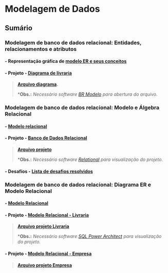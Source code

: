 # Modelagem de Dados

## Sumário

### Modelagem de banco de dados relacional: Entidades, relacionamentos e atributos

#### - Representação gráfica de [modelo ER e seus conceitos](https://github.com/dario-gms/Modelagem-de-Dados/blob/main/Modelagem-de-dados.md)

#### - Projeto  - [Diagrama de livraria](https://github.com/dario-gms/Modelagem-de-Dados/blob/main/diagrama_livraria.md)

> **[Arquivo diagrama](https://github.com/dario-gms/Modelagem-de-Dados/blob/main/diagrama_livraria.brM3).**
> 
> ***Obs.:** *Necessário software [BR Modelo](https://www.brmodeloweb.com/lang/pt-br/index.html) para abertura do arquivo.*

### Modelagem de banco de dados relacional: Modelo e Álgebra Relacional

#### - [Modelo relacional](https://github.com/dario-gms/Modelagem-de-Dados/blob/main/Modelagem-de-dados2.md)

#### - Projeto  -  [Banco de Dados Relacional](https://github.com/dario-gms/Modelagem-de-Dados/blob/main/rela%C3%A7%C3%A3o.md)

> **[Arquivo projeto](https://github.com/dario-gms/Modelagem-de-Dados/blob/main/rela%C3%A7%C3%A3o.json)**
> 
> ***Obs.:** *Necessário software [Relational](https://github.com/dario-gms/Modelagem-de-Dados/blob/main/projeto.json) para visualização do projeto.*


#### - Desafios - [Lista de desafios resolvidos](https://github.com/dario-gms/Modelagem-de-Dados/blob/main/DESAFIOS.md)

### Modelagem de banco de dados relacional: Diagrama ER e Modelo Relacional

#### - [Modelo Relacional](https://github.com/dario-gms/Modelagem-de-Dados/blob/main/Modelagem-de-dados3.md)

#### - Projeto - [Modelo Relacional - Livraria](https://github.com/dario-gms/Modelagem-de-Dados/blob/main/Modelo_relacional.md)

>**[Arquivo projeto Livraria](https://github.com/dario-gms/Modelagem-de-Dados/blob/main/projeto.architect)**
>
>***Obs.:** *Necessário software [SQL Power Architect](http://www.bestofbi.com/page/architect_download_os) para visualização do projeto.* 

#### - Projeto - [Modelo Relacional - Empresa](https://github.com/dario-gms/Modelagem-de-Dados/blob/main/Modelo_relacional2.md)

> **[Arquivo projeto Empresa]()**
